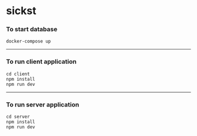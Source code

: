 # sickst

### To start database
```
docker-compose up
```

---

### To run client application

```
cd client
npm install
npm run dev
```

---

### To run server application

```
cd server
npm install
npm run dev
```
